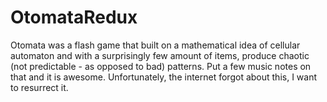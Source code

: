 # OtomataRedux
Otomata was a flash game that built on a mathematical idea of cellular automaton and with a surprisingly few amount of items, produce chaotic (not predictable - as opposed to bad) patterns. Put a few music notes on that and it is awesome.  Unfortunately, the internet forgot about this, I want to resurrect it.
